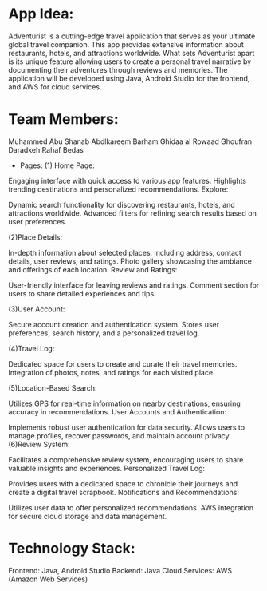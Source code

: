 # App Idea:
Adventurist is a cutting-edge travel application that serves as your ultimate global travel companion. This app provides extensive information about restaurants, hotels, and attractions worldwide. What sets Adventurist apart is its unique feature allowing users to create a personal travel narrative by documenting their adventures through reviews and memories. The application will be developed using Java, Android Studio for the frontend, and AWS for cloud services.

# Team Members:
Muhammed Abu Shanab
Abdlkareem Barham
Ghidaa al Rowaad
Ghoufran Daradkeh
Rahaf Bedas

- Pages:
(1) Home Page:

Engaging interface with quick access to various app features.
Highlights trending destinations and personalized recommendations.
Explore:

Dynamic search functionality for discovering restaurants, hotels, and attractions worldwide.
Advanced filters for refining search results based on user preferences.

(2)Place Details:

In-depth information about selected places, including address, contact details, user reviews, and ratings.
Photo gallery showcasing the ambiance and offerings of each location.
Review and Ratings:

User-friendly interface for leaving reviews and ratings.
Comment section for users to share detailed experiences and tips.

(3)User Account:

Secure account creation and authentication system.
Stores user preferences, search history, and a personalized travel log.

(4)Travel Log:

Dedicated space for users to create and curate their travel memories.
Integration of photos, notes, and ratings for each visited place.


(5)Location-Based Search:

Utilizes GPS for real-time information on nearby destinations, ensuring accuracy in recommendations.
User Accounts and Authentication:

Implements robust user authentication for data security.
Allows users to manage profiles, recover passwords, and maintain account privacy.
(6)Review System:

Facilitates a comprehensive review system, encouraging users to share valuable insights and experiences.
Personalized Travel Log:

Provides users with a dedicated space to chronicle their journeys and create a digital travel scrapbook.
Notifications and Recommendations:

Utilizes user data to offer personalized recommendations.
AWS integration for secure cloud storage and data management.
# Technology Stack:
Frontend: Java, Android Studio
Backend: Java
Cloud Services: AWS (Amazon Web Services)
